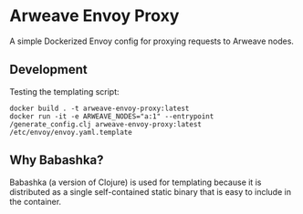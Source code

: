 # Arweave Envoy Proxy

A simple Dockerized Envoy config for proxying requests to Arweave nodes.

## Development

Testing the templating script:

```
docker build . -t arweave-envoy-proxy:latest
docker run -it -e ARWEAVE_NODES="a:1" --entrypoint /generate_config.clj arweave-envoy-proxy:latest /etc/envoy/envoy.yaml.template
```

## Why Babashka?

Babashka (a version of Clojure) is used for templating because it is
distributed as a single self-contained static binary that is easy to include in
the container.